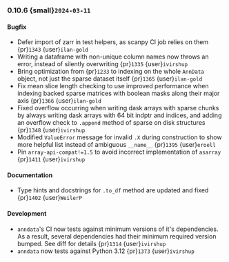 ### 0.10.6 {small}`2024-03-11`

#### Bugfix

* Defer import of zarr in test helpers, as scanpy CI job relies on them {pr}`1343` {user}`ilan-gold`
* Writing a dataframe with non-unique column names now throws an error, instead of silently overwriting {pr}`1335` {user}`ivirshup`
* Bring optimization from {pr}`1233` to indexing on the whole `AnnData` object, not just the sparse dataset itself {pr}`1365` {user}`ilan-gold`
* Fix mean slice length checking to use improved performance when indexing backed sparse matrices with boolean masks along their major axis {pr}`1366` {user}`ilan-gold`
* Fixed overflow occurring when writing dask arrays with sparse chunks by always writing dask arrays with 64 bit indptr and indices, and adding an overflow check to `.append` method of sparse on disk structures {pr}`1348` {user}`ivirshup`
* Modified `ValueError` message for invalid `.X` during construction to show more helpful list instead of ambiguous `__name__` {pr}`1395` {user}`eroell`
* Pin `array-api-compat!=1.5` to avoid incorrect implementation of `asarray` {pr}`1411` {user}`ivirshup`

#### Documentation

* Type hints and docstrings for `.to_df` method are updated and fixed {pr}`1402` {user}`WeilerP`

#### Development

* `anndata`'s CI now tests against minimum versions of it's dependencies. As a result, several dependencies had their minimum required version bumped. See diff for details {pr}`1314` {user}`ivirshup`
* `anndata` now tests against Python 3.12 {pr}`1373` {user}`ivirshup`
